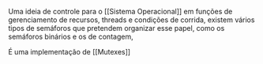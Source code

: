 Uma ideia de controle para o [[Sistema Operacional]] em funções de gerenciamento de recursos, threads e condições de corrida, existem vários tipos de semáforos que pretendem organizar esse papel, como os semáforos binários e os de contagem, 

É uma implementação de [[Mutexes]] 